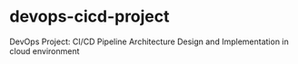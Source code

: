 # devops-cicd-project
DevOps Project: CI/CD Pipeline Architecture Design and Implementation in cloud environment
